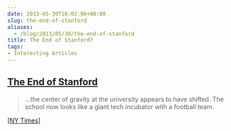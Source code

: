 ```yaml
---
date: 2013-05-30T16:02:06+00:00
slug: the-end-of-stanford
aliases:
  - /blog/2013/05/30/the-end-of-stanford
title: The End of Stanford?
tags:
- Interesting Articles
---
```


## [The End of Stanford](http://www.newyorker.com/online/blogs/elements/2013/04/silicon-valley-start-ups-and-the-end-of-stanford.html?intcid=obinsite)

> ...the center of gravity at the university appears to have shifted. The school now looks like a giant tech incubator with a football team.

[[NY Times](http://www.newyorker.com/online/blogs/elements/2013/04/silicon-valley-start-ups-and-the-end-of-stanford.html?intcid=obinsite)]
